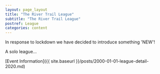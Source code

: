 ```yaml
---
layout: page_layout
title: "The River Trail League"
subtitle: "The River Trail League"
postref: League
categories: content
---
```


In response to lockdown we have decided to introduce something 'NEW'!

A solo league...

[Event Information]({{ site.baseurl }}/posts/2000-01-01-league-detail-2020.md)